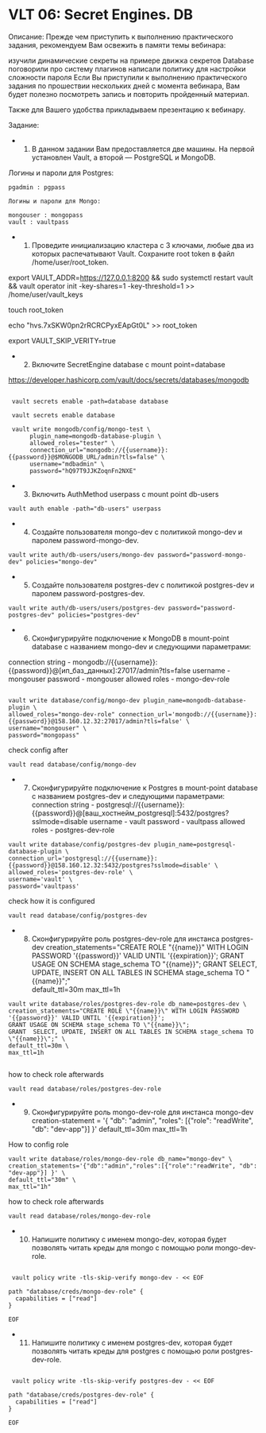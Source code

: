 
# VLT 06: Secret Engines. DB

Описание:
Прежде чем приступить к выполнению практического задания, рекомендуем Вам освежить в памяти темы вебинара:

изучили динамические секреты на примере движка секретов Database
поговорили про систему плагинов
написали политику для настройки сложности пароля
Если Вы приступили к выполнению практического задания по прошествии нескольких дней с момента вебинара, Вам будет полезно посмотреть запись и повторить пройденный материал.

Также для Вашего удобства прикладываем презентацию к вебинару.

Задание:
* 1. В данном задании Вам предоставляется две машины. На первой установлен Vault, а второй — PostgreSQL и MongoDB.

Логины и пароли для Postgres:
```
pgadmin : pgpass

```
```
Логины и пароли для Mongo:

mongouser : mongopass
vault : vaultpass
```

* 1. Проведите инициализацию кластера с 3 ключами, любые два из которых распечатывают Vault. Сохраните root token в файл /home/user/root_token.

export VAULT_ADDR=https://127.0.0.1:8200 && sudo systemctl restart vault && vault operator init -key-shares=1 -key-threshold=1 >> /home/user/vault_keys

touch root_token

echo "hvs.7xSKW0pn2rRCRCPyxEApGt0L" >> root_token

export VAULT_SKIP_VERITY=true

* 2. Включите SecretEngine database c mount point=database

https://developer.hashicorp.com/vault/docs/secrets/databases/mongodb

```

 vault secrets enable -path=database database

 vault secrets enable database

 vault write mongodb/config/mongo-test \
      plugin_name=mongodb-database-plugin \
      allowed_roles="tester" \
      connection_url="mongodb://{{username}}:{{password}}@$MONGODB_URL/admin?tls=false" \
      username="mdbadmin" \
      password="hQ97T9JJKZoqnFn2NXE"

```

* 3. Включить AuthMethod userpass с mount point db-users
```
vault auth enable -path="db-users" userpass 
```



* 4. Создайте пользователя mongo-dev с политикой mongo-dev и паролем password-mongo-dev.
```
vault write auth/db-users/users/mongo-dev password="password-mongo-dev" policies="mongo-dev" 
```

* 5. Создайте пользователя postgres-dev с политикой postgres-dev и паролем password-postgres-dev.
```
vault write auth/db-users/users/postgres-dev password="password-postgres-dev" policies="postgres-dev"
```
* 6. Сконфигурируйте подключение к MongoDB в mount-point database с названием mongo-dev и следующими параметрами:

connection string - mongodb://{{username}}:{{password}}@[ип_баз_данных]:27017/admin?tls=false
username - mongouser
password - mongouser
allowed roles - mongo-dev-role

```

vault write database/config/mongo-dev plugin_name=mongodb-database-plugin \
allowed_roles="mongo-dev-role" connection_url='mongodb://{{username}}:{{password}}@158.160.12.32:27017/admin?tls=false' \
username="mongouser" \
password="mongopass"
```
check config after
```
vault read database/config/mongo-dev

```


* 7. Сконфигурируйте подключение к Postgres в mount-point database с названием postgres-dev и следующими параметрами:
connection string - postgresql://{{username}}:{{password}}@[ваш_хостнейм_postgresql]:5432/postgres?sslmode=disable
username - vault
password - vaultpass
allowed roles - postgres-dev-role
```
vault write database/config/postgres-dev plugin_name=postgresql-database-plugin \
connection_url='postgresql://{{username}}:{{password}}@158.160.12.32:5432/postgres?sslmode=disable' \
allowed_roles='postgres-dev-role' \
username='vault' \
password='vaultpass'
```
check how it is configured
```
vault read database/config/postgres-dev
```

* 8. Сконфигурируйте роль postgres-dev-role для инстанса postgres-dev
creation_statements="CREATE ROLE "{{name}}" WITH LOGIN PASSWORD '{{password}}' VALID UNTIL '{{expiration}}'; GRANT USAGE ON SCHEMA stage_schema TO "{{name}}"; GRANT SELECT, UPDATE, INSERT ON ALL TABLES IN SCHEMA stage_schema TO "{{name}}";" \
default_ttl=30m
max_ttl=1h

```
vault write database/roles/postgres-dev-role db_name=postgres-dev \
creation_statements="CREATE ROLE \"{{name}}\" WITH LOGIN PASSWORD '{{password}}' VALID UNTIL '{{expiration}}';
GRANT USAGE ON SCHEMA stage_schema TO \"{{name}}\";
GRANT  SELECT, UPDATE, INSERT ON ALL TABLES IN SCHEMA stage_schema TO \"{{name}}\";" \
default_ttl=30m \
max_ttl=1h


```

how to check role afterwards
```
vault read database/roles/postgres-dev-role

```



* 9. Сконфигурируйте роль mongo-dev-role для инстанса mongo-dev
creation-statement = '{ "db": "admin", "roles": [{"role": "readWrite", "db": "dev-app"}] }'
default_ttl=30m
max_ttl=1h


How to config role
```
vault write database/roles/mongo-dev-role db_name="mongo-dev" \
creation_statements='{"db":"admin","roles":[{"role":"readWrite", "db": "dev-app"}] }' \
default_ttl="30m" \
max_ttl="1h"
```
how to check role afterwards
```
vault read database/roles/mongo-dev-role

```

* 10. Напишите политику с именем mongo-dev, которая будет позволять читать креды для mongo с помощью роли mongo-dev-role.

```

 vault policy write -tls-skip-verify mongo-dev - << EOF

path "database/creds/mongo-dev-role" {
  capabilities = ["read"]
}

EOF
```

* 11. Напишите политику с именем postgres-dev, которая будет позволять читать креды для postgres с помощью роли postgres-dev-role.


```

 vault policy write -tls-skip-verify postgres-dev - << EOF

path "database/creds/postgres-dev-role" {
  capabilities = ["read"]
}

EOF
```

